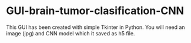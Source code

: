 # GUI-brain-tumor-clasification-CNN
This GUI has been created with simple Tkinter in Python.
You will need an image (jpg) and CNN model which it saved as h5 file.
